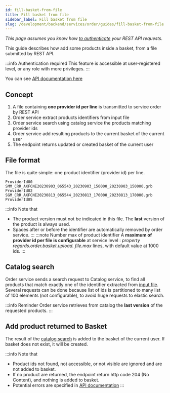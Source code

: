 ```yaml
---
id: fill-basket-from-file
title: Fill basket from file
sidebar_label: Fill basket from file
slug: /development/backend/services/order/guides/fill-basket-from-file
---
```

_This page assumes you know how [to authenticate](../../../authentication/api-guides/rest/authentication-api-swagger.mdx) your REST API
requests._

This guide describes how add some products inside a basket, from a file submitted by REST API.

:::info Authentication required
This feature is accessible at user-registered level, or any role with more privileges.
:::

You can see [API documentation here](order-api-swagger.mdx#tag/basket-controller/operation/addSelectionFromFile)

## Concept

1. A file containing **one provider id per line** is transmitted to service order by REST API
2. Order service extract products identifiers from input file
3. Order service search using catalog service the products matching provider ids
4. Order service add resulting products to the current basket of the current user
5. The endpoint returns updated or created basket of the current user

## File format

The file is quite simple: one product identifier (provider id) per line.  

```text title="Input file example"
ProviderId00 
SMM_CRR_AXFCNE20230903_065543_20230903_150000_20230903_150000.grb 
ProviderId02 
SGM_CRR_AXFCNE20230813_065544_20230813_170000_20230813_170000.grb 
ProviderId05 
```
:::info Note that
* The product version must not be indicated in this file. The **last** version of the product is always used.
* Spaces after or before the identifier are automatically removed by order service.
:::
:::note Number max of product identifier
  A **maximum of provider id per file is configurable** at service level : _property regards.order.basket.upload.
  file.max_ lines, with default value at 1000 ids.
:::

## Catalog search

Order service sends a search request to Catalog service, to find all products that match exactly one of the 
identifier extracted from [input file](#file-format). Several requests can be done because list of ids is 
partitioned to many list of 100 elements (not configurable), to avoid huge requests to elastic search.

:::info Reminder 
Order service retrieves from catalog the **last version** of the requested products.
:::

## Add product returned to Basket

The result of the [catalog search](#catalog-search) is added to the basket of the current user. If basket does not 
exist, it will be created.

:::info Note that
* Product ids not found, not accessible, or not visible are ignored and are not added to basket.
* If no product are returned, the endpoint return http code 204 (No Content), and nothing is added to basket.
* Potential errors are specified in [API documentation](order-api-swagger.mdx#tag/basket-controller/operation/addSelectionFromFile)
:::
